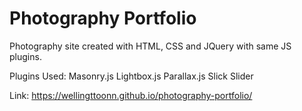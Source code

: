 # Photography Portfolio
Photography site created with HTML, CSS and JQuery with same JS plugins.

Plugins Used:
Masonry.js
Lightbox.js
Parallax.js
Slick Slider

Link: https://wellingttoonn.github.io/photography-portfolio/
